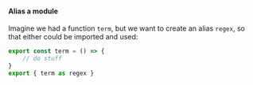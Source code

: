 
#### Alias a module
Imagine we had a function `term`, but we want to create an alias `regex`, so that either could be imported and used:
```ts
export const term = () => {
    // do stuff
}
export { term as regex }
```
